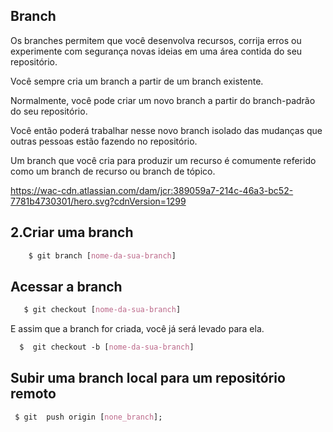 ## Branch

Os branches permitem que você desenvolva recursos, corrija erros ou experimente com segurança novas ideias em uma área contida do seu repositório.

Você sempre cria um branch a partir de um branch existente. 

Normalmente, você pode criar um novo branch a partir do branch-padrão do seu repositório. 

Você então poderá trabalhar nesse novo branch isolado das mudanças que outras pessoas estão fazendo no repositório. 

Um branch que você cria para produzir um recurso é comumente referido como um branch de recurso ou branch de tópico.

https://wac-cdn.atlassian.com/dam/jcr:389059a7-214c-46a3-bc52-7781b4730301/hero.svg?cdnVersion=1299
## 2.Criar uma branch

```css 
    $ git branch [nome-da-sua-branch]
```

## Acessar a  branch

```css 
   $ git checkout [nome-da-sua-branch] 
```

E assim que a branch for criada, você já será levado para ela.

```css
  $  git checkout -b [nome-da-sua-branch]

```

## Subir uma branch local para um repositório remoto
``` css
 $ git  push origin [none_branch];
```

